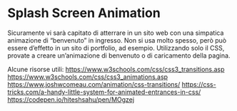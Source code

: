 Splash Screen Animation
===

Sicuramente vi sarà capitato di atterrare in un sito web con una simpatica animazione di “benvenuto” in ingresso. 
Non si usa molto spesso, però può essere d’effetto in un sito di portfolio, ad esempio.
Utilizzando solo il CSS, provate a creare un’animazione di benvenuto o di caricamento della pagina. 

Alcune risorse utili:
https://www.w3schools.com/css/css3_transitions.asp
https://www.w3schools.com/css/css3_animations.asp
https://www.joshwcomeau.com/animation/css-transitions/
https://css-tricks.com/a-handy-little-system-for-animated-entrances-in-css/
https://codepen.io/hiteshsahu/pen/MOgzej
